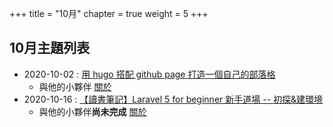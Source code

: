 +++
title = "10月"
chapter = true
weight = 5
+++

## 10月主題列表

* 2020-10-02 : [用 hugo 搭配 github page 打造一個自己的部落格](/2020/10/setting-github-page-with-hugo)
    + 與他的小夥伴 [關於](/2020/10/setting-github-page-with-hugo-murmur)
* 2020-10-16 : [【讀書筆記】Laravel 5 for beginner 新手道場 -- 初探&建環境](/2020/10/laravel5-book-kj-01)
    + 與他的小夥伴**尚未完成** [關於](/2020/10/laravel5-book-kj-01-murmur)